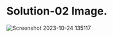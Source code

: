 # Solution-02 Image.
![Screenshot 2023-10-24 135117](https://github.com/Khush0031/pw-skills-full-stack-web-dev-assignment-solution/assets/121889921/c04d5c9f-2d41-4484-ba37-5be5ac86b37e)
